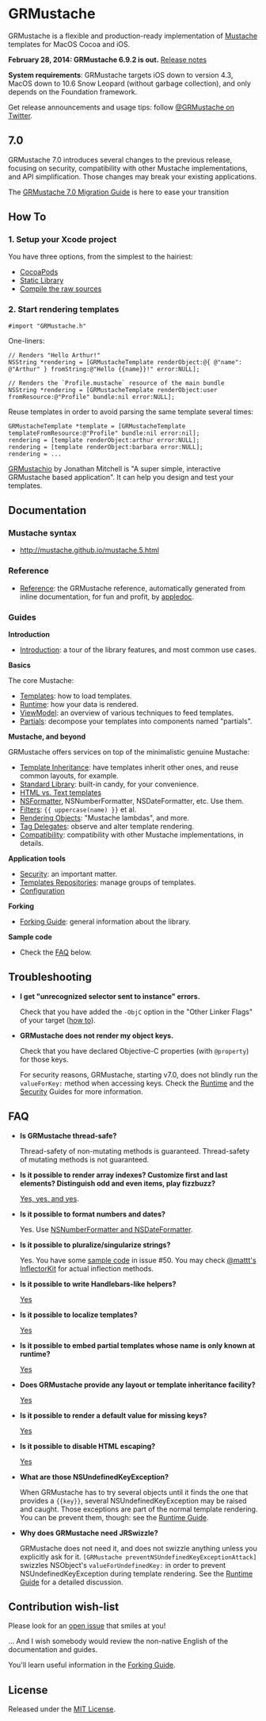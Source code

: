 GRMustache
==========

GRMustache is a flexible and production-ready implementation of [Mustache](http://mustache.github.io/) templates for MacOS Cocoa and iOS.

**February 28, 2014: GRMustache 6.9.2 is out.** [Release notes](RELEASE_NOTES.md)

**System requirements**: GRMustache targets iOS down to version 4.3, MacOS down to 10.6 Snow Leopard (without garbage collection), and only depends on the Foundation framework.

Get release announcements and usage tips: follow [@GRMustache on Twitter](http://twitter.com/GRMustache).


7.0
---

GRMustache 7.0 introduces several changes to the previous release, focusing on security, compatibility with other Mustache implementations, and API simplification. Those changes may break your existing applications.

The [GRMustache 7.0 Migration Guide](Guides/upgrading.md) is here to ease your transition


How To
------

### 1. Setup your Xcode project

You have three options, from the simplest to the hairiest:

- [CocoaPods](Guides/installation.md#option-1-cocoapods)
- [Static Library](Guides/installation.md#option-2-static-library)
- [Compile the raw sources](Guides/installation.md#option-3-compiling-the-raw-sources)


### 2. Start rendering templates

```objc
#import "GRMustache.h"
```

One-liners:

```objc
// Renders "Hello Arthur!"
NSString *rendering = [GRMustacheTemplate renderObject:@{ @"name": @"Arthur" } fromString:@"Hello {{name}}!" error:NULL];
```

```objc
// Renders the `Profile.mustache` resource of the main bundle
NSString *rendering = [GRMustacheTemplate renderObject:user fromResource:@"Profile" bundle:nil error:NULL];
```

Reuse templates in order to avoid parsing the same template several times:

```objc
GRMustacheTemplate *template = [GRMustacheTemplate templateFromResource:@"Profile" bundle:nil error:nil];
rendering = [template renderObject:arthur error:NULL];
rendering = [template renderObject:barbara error:NULL];
rendering = ...
```

[GRMustachio](https://github.com/mugginsoft/GRMustachio) by Jonathan Mitchell is "A super simple, interactive GRMustache based application". It can help you design and test your templates.

Documentation
-------------

### Mustache syntax

- http://mustache.github.io/mustache.5.html

### Reference

- [Reference](http://groue.github.io/GRMustache/Reference/): the GRMustache reference, automatically generated from inline documentation, for fun and profit, by [appledoc](http://gentlebytes.com/appledoc/).

### Guides

**Introduction**

- [Introduction](Guides/introduction.md): a tour of the library features, and most common use cases.

**Basics**

The core Mustache:

- [Templates](Guides/templates.md): how to load templates.
- [Runtime](Guides/runtime.md): how your data is rendered.
- [ViewModel](Guides/view_model.md): an overview of various techniques to feed templates.
- [Partials](Guides/partials.md): decompose your templates into components named "partials".

**Mustache, and beyond**

GRMustache offers services on top of the minimalistic genuine Mustache:

- [Template Inheritance](Guides/template_inheritance.md): have templates inherit other ones, and reuse common layouts, for example.
- [Standard Library](Guides/standard_library.md): built-in candy, for your convenience.
- [HTML vs. Text templates](Guides/html_vs_text.md)
- [NSFormatter](Guides/NSFormatter.md), NSNumberFormatter, NSDateFormatter, etc. Use them.
- [Filters](Guides/filters.md): `{{ uppercase(name) }}` et al.
- [Rendering Objects](Guides/rendering_objects.md): "Mustache lambdas", and more.
- [Tag Delegates](Guides/delegate.md): observe and alter template rendering.
- [Compatibility](Guides/compatibility.md): compatibility with other Mustache implementations, in details.

**Application tools**

- [Security](Guides/security.md): an important matter.
- [Templates Repositories](Guides/template_repositories.md): manage groups of templates.
- [Configuration](Guides/configuration.md)

**Forking**

- [Forking Guide](Guides/forking.md): general information about the library.

**Sample code**

- Check the [FAQ](#faq) below.


Troubleshooting
---------------

- **I get "unrecognized selector sent to instance" errors.**
    
    Check that you have added the `-ObjC` option in the "Other Linker Flags" of your target ([how to](http://developer.apple.com/library/mac/#qa/qa1490/_index.html)).

- **GRMustache does not render my object keys.**

    Check that you have declared Objective-C properties (with `@property`) for those keys.
    
    For security reasons, GRMustache, starting v7.0, does not blindly run the `valueForKey:` method when accessing keys. Check the [Runtime](Guides/runtime.md#key-access) and the [Security](Guides/security.md#safe-key-access) Guides for more information.


FAQ
---

- **Is GRMustache thread-safe?**
    
    Thread-safety of non-mutating methods is guaranteed. Thread-safety of mutating methods is not guaranteed.

- **Is it possible to render array indexes? Customize first and last elements? Distinguish odd and even items, play fizzbuzz?**
    
    [Yes, yes, and yes](Guides/sample_code/indexes.md).

- **Is it possible to format numbers and dates?**
    
    Yes. Use [NSNumberFormatter and NSDateFormatter](Guides/NSFormatter.md).

- **Is it possible to pluralize/singularize strings?**
    
    Yes. You have some [sample code](https://github.com/groue/GRMustache/issues/50#issuecomment-16197912) in issue #50. You may check [@mattt's InflectorKit](https://github.com/mattt/InflectorKit) for actual inflection methods.

- **Is it possible to write Handlebars-like helpers?**
    
    [Yes](Guides/rendering_objects.md#example-a-handlebarsjs-helper)

- **Is it possible to localize templates?**

    [Yes](Guides/standard_library.md#localize)

- **Is it possible to embed partial templates whose name is only known at runtime?**

    [Yes](Guides/rendering_objects.md)

- **Does GRMustache provide any layout or template inheritance facility?**
    
    [Yes](Guides/partials.md)

- **Is it possible to render a default value for missing keys?**

    [Yes](Guides/view_model.md#default-values)

- **Is it possible to disable HTML escaping?**

    [Yes](Guides/html_vs_text.md)

- **What are those NSUndefinedKeyException?**

    When GRMustache has to try several objects until it finds the one that provides a `{{key}}`, several NSUndefinedKeyException may be raised and caught. Those exceptions are part of the normal template rendering. You can be prevent them, though: see the [Runtime Guide](Guides/runtime.md#detailed-description-of-grmustache-handling-of-valueforkey).

- **Why does GRMustache need JRSwizzle?**

    GRMustache does not need it, and does not swizzle anything unless you explicitly ask for it. `[GRMustache preventNSUndefinedKeyExceptionAttack]` swizzles NSObject's `valueForUndefinedKey:` in order to prevent NSUndefinedKeyException during template rendering. See the [Runtime Guide](Guides/runtime.md#detailed-description-of-grmustache-handling-of-valueforkey) for a detailed discussion.


Contribution wish-list
----------------------

Please look for an [open issue](GRMustache/issues) that smiles at you!

... And I wish somebody would review the non-native English of the documentation and guides.


You'll learn useful information in the [Forking Guide](Guides/forking.md).


License
-------

Released under the [MIT License](LICENSE).
